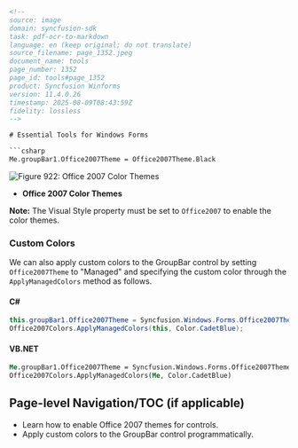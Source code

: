 ```html
<!--
source: image
domain: syncfusion-sdk
task: pdf-ocr-to-markdown
language: en (keep original; do not translate)
source_filename: page_1352.jpeg
document_name: tools
page_number: 1352
page_id: tools#page_1352
product: Syncfusion Winforms
version: 11.4.0.26
timestamp: 2025-08-09T08:43:59Z
fidelity: lossless
-->

# Essential Tools for Windows Forms

```csharp
Me.groupBar1.Office2007Theme = Office2007Theme.Black
```

![Figure 922: Office 2007 Color Themes](#)

- **Office 2007 Color Themes**

**Note:** The Visual Style property must be set to `Office2007` to enable the color themes.

### Custom Colors

We can also apply custom colors to the GroupBar control by setting `Office2007Theme` to "Managed" and specifying the custom color through the `ApplyManagedColors` method as follows.

#### C#

```csharp
this.groupBar1.Office2007Theme = Syncfusion.Windows.Forms.Office2007Theme.Managed;
Office2007Colors.ApplyManagedColors(this, Color.CadetBlue);
```

#### VB.NET

```vb
Me.groupBar1.Office2007Theme = Syncfusion.Windows.Forms.Office2007Theme.Managed;
Office2007Colors.ApplyManagedColors(Me, Color.CadetBlue)
```

## Page-level Navigation/TOC (if applicable)
- Learn how to enable Office 2007 themes for controls.
- Apply custom colors to the GroupBar control programmatically.

<!-- tags: [Syncfusion, Winforms, Office2007Theme, GroupBar, CustomColors] keywords: [Syncfusion Winforms, Office2007Theme, GroupBar Control, CustomColors, ManagedTheme, ApplyManagedColors] -->
```